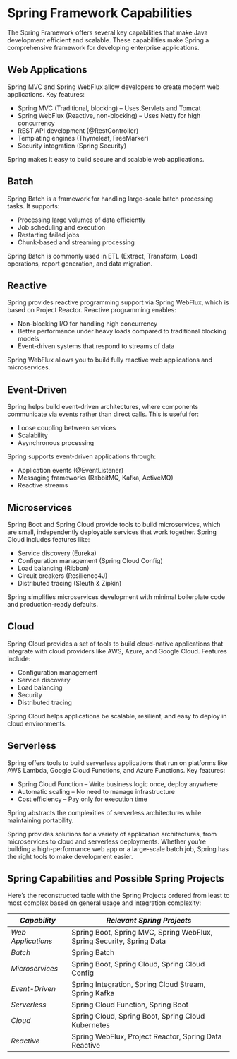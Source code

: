 # Spring Framework Capabilities

The Spring Framework offers several key capabilities that make Java development efficient and scalable. These capabilities make Spring a comprehensive framework for developing enterprise applications.

## Web Applications

Spring MVC and Spring WebFlux allow developers to create modern web applications. Key features:

+ Spring MVC (Traditional, blocking) – Uses Servlets and Tomcat
+ Spring WebFlux (Reactive, non-blocking) – Uses Netty for high concurrency
+ REST API development (@RestController)
+ Templating engines (Thymeleaf, FreeMarker)
+ Security integration (Spring Security)

Spring makes it easy to build secure and scalable web applications.

## Batch

Spring Batch is a framework for handling large-scale batch processing tasks. It supports:

+ Processing large volumes of data efficiently
+ Job scheduling and execution
+ Restarting failed jobs
+ Chunk-based and streaming processing

Spring Batch is commonly used in ETL (Extract, Transform, Load) operations, report generation, and data migration.

## Reactive

Spring provides reactive programming support via Spring WebFlux, which is based on Project Reactor. Reactive programming enables:

+ Non-blocking I/O for handling high concurrency
+ Better performance under heavy loads compared to traditional blocking models
+ Event-driven systems that respond to streams of data

Spring WebFlux allows you to build fully reactive web applications and microservices.

## Event-Driven

Spring helps build event-driven architectures, where components communicate via events rather than direct calls. This is useful for:

+ Loose coupling between services
+ Scalability
+ Asynchronous processing

Spring supports event-driven applications through:

+ Application events (@EventListener)
+ Messaging frameworks (RabbitMQ, Kafka, ActiveMQ)
+ Reactive streams

## Microservices

Spring Boot and Spring Cloud provide tools to build microservices, which are small, independently deployable services that work together. Spring Cloud includes features like:

+ Service discovery (Eureka)
+ Configuration management (Spring Cloud Config)
+ Load balancing (Ribbon)
+ Circuit breakers (Resilience4J)
+ Distributed tracing (Sleuth & Zipkin)

Spring simplifies microservices development with minimal boilerplate code and production-ready defaults.

## Cloud

Spring Cloud provides a set of tools to build cloud-native applications that integrate with cloud providers like AWS, Azure, and Google Cloud. Features include:

+ Configuration management
+ Service discovery
+ Load balancing
+ Security
+ Distributed tracing

Spring Cloud helps applications be scalable, resilient, and easy to deploy in cloud environments.

## Serverless

Spring offers tools to build serverless applications that run on platforms like AWS Lambda, Google Cloud Functions, and Azure Functions. Key features:

+ Spring Cloud Function – Write business logic once, deploy anywhere
+ Automatic scaling – No need to manage infrastructure
+ Cost efficiency – Pay only for execution time

Spring abstracts the complexities of serverless architectures while maintaining portability.

Spring provides solutions for a variety of application architectures, from microservices to cloud and serverless deployments. Whether you’re building a high-performance web app or a large-scale batch job, Spring has the right tools to make development easier.

## Spring Capabilities and Possible Spring Projects

Here’s the reconstructed table with the Spring Projects ordered from least to most complex based on general usage and integration complexity:

| *Capability*           | *Relevant Spring Projects*                                                  |
|--------------------------|-------------------------------------------------------------------------------|
| *Web Applications*      | Spring Boot, Spring MVC, Spring WebFlux, Spring Security, Spring Data         |
| *Batch*                 | Spring Batch                                                                 |
| *Microservices*         | Spring Boot, Spring Cloud, Spring Cloud Config                                 |
| *Event-Driven*          | Spring Integration, Spring Cloud Stream, Spring Kafka                         |
| *Serverless*            | Spring Cloud Function, Spring Boot                                            |
| *Cloud*                 | Spring Cloud, Spring Boot, Spring Cloud Kubernetes                            |
| *Reactive*              | Spring WebFlux, Project Reactor, Spring Data Reactive                         |
